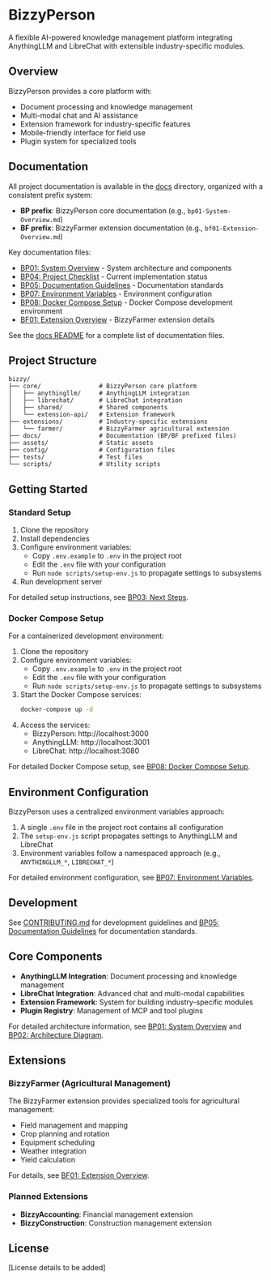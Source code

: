 # BizzyPerson

A flexible AI-powered knowledge management platform integrating AnythingLLM and LibreChat with extensible industry-specific modules.

## Overview

BizzyPerson provides a core platform with:
- Document processing and knowledge management
- Multi-modal chat and AI assistance
- Extension framework for industry-specific features
- Mobile-friendly interface for field use
- Plugin system for specialized tools

## Documentation

All project documentation is available in the [docs](./docs) directory, organized with a consistent prefix system:

- **BP prefix**: BizzyPerson core documentation (e.g., `bp01-System-Overview.md`)
- **BF prefix**: BizzyFarmer extension documentation (e.g., `bf01-Extension-Overview.md`)

Key documentation files:
- [BP01: System Overview](./docs/bp01-System-Overview.md) - System architecture and components
- [BP04: Project Checklist](./docs/bp04-Project-Checklist.md) - Current implementation status
- [BP05: Documentation Guidelines](./docs/bp05-Documentation-Guidelines.md) - Documentation standards
- [BP07: Environment Variables](./docs/bp07-Environment-Variables.md) - Environment configuration
- [BP08: Docker Compose Setup](./docs/bp08-Docker-Compose-Setup.md) - Docker Compose development environment
- [BF01: Extension Overview](./docs/bf01-Extension-Overview.md) - BizzyFarmer extension details

See the [docs README](./docs/README.md) for a complete list of documentation files.

## Project Structure

```
bizzy/
├── core/                # BizzyPerson core platform
│   ├── anythingllm/     # AnythingLLM integration
│   ├── librechat/       # LibreChat integration
│   ├── shared/          # Shared components
│   └── extension-api/   # Extension framework
├── extensions/          # Industry-specific extensions
│   └── farmer/          # BizzyFarmer agricultural extension
├── docs/                # Documentation (BP/BF prefixed files)
├── assets/              # Static assets
├── config/              # Configuration files
├── tests/               # Test files
└── scripts/             # Utility scripts
```

## Getting Started

### Standard Setup

1. Clone the repository
2. Install dependencies
3. Configure environment variables:
   - Copy `.env.example` to `.env` in the project root
   - Edit the `.env` file with your configuration
   - Run `node scripts/setup-env.js` to propagate settings to subsystems
4. Run development server

For detailed setup instructions, see [BP03: Next Steps](./docs/bp03-Next-Steps.md).

### Docker Compose Setup

For a containerized development environment:

1. Clone the repository
2. Configure environment variables:
   - Copy `.env.example` to `.env` in the project root
   - Edit the `.env` file with your configuration
   - Run `node scripts/setup-env.js` to propagate settings to subsystems
3. Start the Docker Compose services:
   ```bash
   docker-compose up -d
   ```
4. Access the services:
   - BizzyPerson: http://localhost:3000
   - AnythingLLM: http://localhost:3001
   - LibreChat: http://localhost:3080

For detailed Docker Compose setup, see [BP08: Docker Compose Setup](./docs/bp08-Docker-Compose-Setup.md).

## Environment Configuration

BizzyPerson uses a centralized environment variables approach:

1. A single `.env` file in the project root contains all configuration
2. The `setup-env.js` script propagates settings to AnythingLLM and LibreChat
3. Environment variables follow a namespaced approach (e.g., `ANYTHINGLLM_*`, `LIBRECHAT_*`)

For detailed environment configuration, see [BP07: Environment Variables](./docs/bp07-Environment-Variables.md).

## Development

See [CONTRIBUTING.md](./CONTRIBUTING.md) for development guidelines and [BP05: Documentation Guidelines](./docs/bp05-Documentation-Guidelines.md) for documentation standards.

## Core Components

- **AnythingLLM Integration**: Document processing and knowledge management
- **LibreChat Integration**: Advanced chat and multi-modal capabilities
- **Extension Framework**: System for building industry-specific modules
- **Plugin Registry**: Management of MCP and tool plugins

For detailed architecture information, see [BP01: System Overview](./docs/bp01-System-Overview.md) and [BP02: Architecture Diagram](./docs/bp02-Architecture-Diagram.md).

## Extensions

### BizzyFarmer (Agricultural Management)

The BizzyFarmer extension provides specialized tools for agricultural management:
- Field management and mapping
- Crop planning and rotation
- Equipment scheduling
- Weather integration
- Yield calculation

For details, see [BF01: Extension Overview](./docs/bf01-Extension-Overview.md).

### Planned Extensions

- **BizzyAccounting**: Financial management extension
- **BizzyConstruction**: Construction management extension

## License

[License details to be added] 